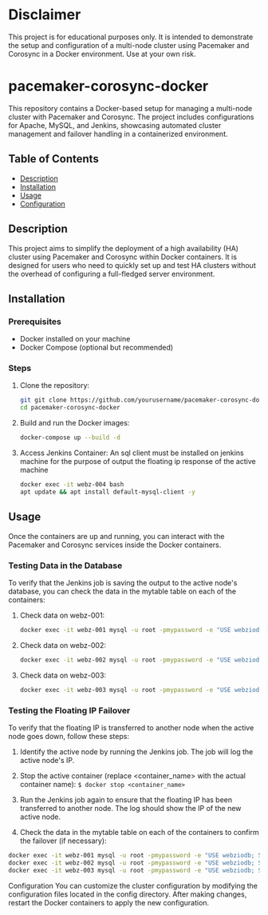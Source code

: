 # Disclaimer
This project is for educational purposes only. It is intended to demonstrate the setup and configuration of a multi-node cluster using Pacemaker and Corosync in a Docker environment. Use at your own risk.


# pacemaker-corosync-docker
This repository contains a Docker-based setup for managing a multi-node cluster with Pacemaker and Corosync. The project includes configurations for Apache, MySQL, and Jenkins, showcasing automated cluster management and failover handling in a containerized environment.


## Table of Contents

- [Description](#description)
- [Installation](#installation)
- [Usage](#usage)
- [Configuration](#configuration)
  
## Description

This project aims to simplify the deployment of a high availability (HA) cluster using Pacemaker and Corosync within Docker containers. It is designed for users who need to quickly set up and test HA clusters without the overhead of configuring a full-fledged server environment.

## Installation

### Prerequisites

- Docker installed on your machine
- Docker Compose (optional but recommended)

### Steps

1. Clone the repository:
    ```bash
    git git clone https://github.com/yourusername/pacemaker-corosync-docker.git
    cd pacemaker-corosync-docker
    ```

2. Build and run the Docker images:
    ```bash
    docker-compose up --build -d
    ```

3. Access Jenkins Container:
An sql client must be installed on jenkins machine for the purpose of output the floating ip response of the active machine
    ```bash
    docker exec -it webz-004 bash
    apt update && apt install default-mysql-client -y
    ```

## Usage

Once the containers are up and running, you can interact with the Pacemaker and Corosync services inside the Docker containers.

### Testing Data in the Database
To verify that the Jenkins job is saving the output to the active node's database, you can check the data in the mytable table on each of the containers:
1. Check data on webz-001:
   ```bash
   docker exec -it webz-001 mysql -u root -pmypassword -e "USE webziodb; SELECT * FROM mytable;"```
2. Check data on webz-002:
   ```bash
   docker exec -it webz-002 mysql -u root -pmypassword -e "USE webziodb; SELECT * FROM mytable;"```
3. Check data on webz-003:
   ```bash
   docker exec -it webz-003 mysql -u root -pmypassword -e "USE webziodb; SELECT * FROM mytable;"```

### Testing the Floating IP Failover
To verify that the floating IP is transferred to another node when the active node goes down, follow these steps:
1. Identify the active node by running the Jenkins job. The job will log the active node's IP.
2. Stop the active container (replace <container_name> with the actual container name):
`$ docker stop <container_name>`

3. Run the Jenkins job again to ensure that the floating IP has been transferred to another node. The log should show the IP of the new active node.
4. Check the data in the mytable table on each of the containers to confirm the failover (if necessary):
```bash
docker exec -it webz-001 mysql -u root -pmypassword -e "USE webziodb; SELECT * FROM mytable;"
docker exec -it webz-002 mysql -u root -pmypassword -e "USE webziodb; SELECT * FROM mytable;"
docker exec -it webz-003 mysql -u root -pmypassword -e "USE webziodb; SELECT * FROM mytable;"
```

Configuration
You can customize the cluster configuration by modifying the configuration files located in the config directory. After making changes, restart the Docker containers to apply the new configuration.
